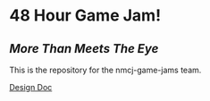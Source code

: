 <h1>48 Hour Game Jam!</h2>
<h2><i>More Than Meets The Eye</i></h2>
<p>This is the repository for the nmcj-game-jams team.</p>
<p><a href="design.md">Design Doc</a>
